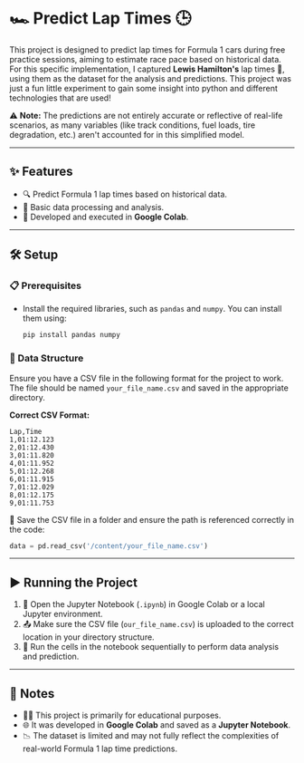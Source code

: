 # 🏎️ Predict Lap Times 🕒

This project is designed to predict lap times for Formula 1 cars during free practice sessions, aiming to estimate race pace based on historical data. For this specific implementation, I captured **Lewis Hamilton's** lap times 🏁, using them as the dataset for the analysis and predictions. This project was just a fun little experiment to gain some insight into python and different technologies that are used! 

⚠️ **Note:** The predictions are not entirely accurate or reflective of real-life scenarios, as many variables (like track conditions, fuel loads, tire degradation, etc.) aren't accounted for in this simplified model.

---

## ✨ Features

- 🔍 Predict Formula 1 lap times based on historical data.
- 🧮 Basic data processing and analysis.
- 🚀 Developed and executed in **Google Colab**.

---

## 🛠️ Setup

### 📋 Prerequisites

- Install the required libraries, such as `pandas` and `numpy`. You can install them using:
  ```bash
  pip install pandas numpy
  ```

### 📂 Data Structure

Ensure you have a CSV file in the following format for the project to work. The file should be named `your_file_name.csv` and saved in the appropriate directory.

**Correct CSV Format:**

```
Lap,Time
1,01:12.123
2,01:12.430
3,01:11.820
4,01:11.952
5,01:12.268
6,01:11.915
7,01:12.029
8,01:12.175
9,01:11.753
```

📂 Save the CSV file in a folder and ensure the path is referenced correctly in the code:
```python
data = pd.read_csv('/content/your_file_name.csv')
```

---

## ▶️ Running the Project

1. 🔧 Open the Jupyter Notebook (`.ipynb`) in Google Colab or a local Jupyter environment.
2. 📤 Make sure the CSV file (`our_file_name.csv`) is uploaded to the correct location in your directory structure.
3. 🚦 Run the cells in the notebook sequentially to perform data analysis and prediction.

---

## 📝 Notes

- 🧑‍💻 This project is primarily for educational purposes.
- 🌐 It was developed in **Google Colab** and saved as a **Jupyter Notebook**.
- 📉 The dataset is limited and may not fully reflect the complexities of real-world Formula 1 lap time predictions.

